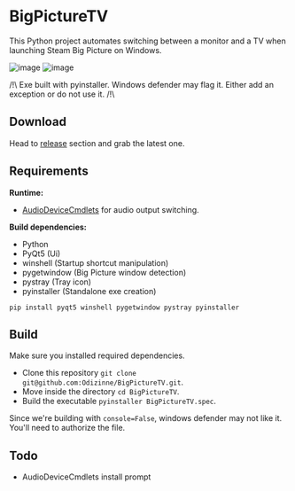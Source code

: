 # BigPictureTV

This Python project automates switching between a monitor and a TV when launching Steam Big Picture on Windows.

![image](https://github.com/Odizinne/BigPictureTV/assets/102679854/c9713a79-b9c9-41f3-8c2a-87fa584dcf41) ![image](https://github.com/Odizinne/BigPictureTV/assets/102679854/ac5ad5fb-3113-4121-bc6e-8cf3862b63be)



/!\ Exe built with pyinstaller. Windows defender may flag it. Either add an exception or do not use it. /!\

## Download

Head to [release](https://github.com/Odizinne/BigPictureTV/releases) section and grab the latest one.

## Requirements

**Runtime:**
- [AudioDeviceCmdlets](https://github.com/frgnca/AudioDeviceCmdlets) for audio output switching.
 
**Build dependencies:**
- Python
- PyQt5 (Ui)
- winshell (Startup shortcut manipulation)
- pygetwindow (Big Picture window detection)
- pystray (Tray icon)
- pyinstaller (Standalone exe creation)

`pip install pyqt5 winshell pygetwindow pystray pyinstaller`

## Build

Make sure you installed required dependencies.<br/>

- Clone this repository `git clone git@github.com:Odizinne/BigPictureTV.git`.<br/>
- Move inside the directory `cd BigPictureTV`.<br/>
- Build the executable `pyinstaller BigPictureTV.spec`.

Since we're building with `console=False`, windows defender may not like it. You'll need to authorize the file.

## Todo

- AudioDeviceCmdlets install prompt
